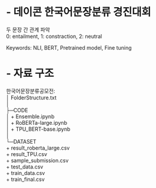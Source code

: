 # - 데이콘 한국어문장분류 경진대회
두 문장 간 관계 파악  
0: entailment, 1: constraction, 2: neutral  

Keywords: NLI, BERT, Pretrained model, Fine tuning


# - 자료 구조

한국어문장분류공모전:  
│  FolderStructure.txt  
│  
├─CODE  
│      + Ensemble.ipynb  
│      + RoBERTa-large.ipynb  
│      + TPU_BERT-base.ipynb  
│  
└─DATASET  
        + result_roberta_large.csv  
        + result_TPU.csv  
        + sample_submission.csv  
        + test_data.csv  
        + train_data.csv  
        + train_final.csv  
        

